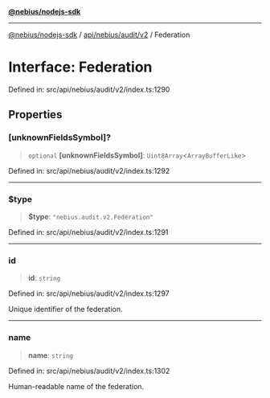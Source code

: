 [**@nebius/nodejs-sdk**](../../../../../README.md)

---

[@nebius/nodejs-sdk](../../../../../README.md) / [api/nebius/audit/v2](../README.md) / Federation

# Interface: Federation

Defined in: src/api/nebius/audit/v2/index.ts:1290

## Properties

### \[unknownFieldsSymbol\]?

> `optional` **\[unknownFieldsSymbol\]**: `Uint8Array`\<`ArrayBufferLike`\>

Defined in: src/api/nebius/audit/v2/index.ts:1292

---

### $type

> **$type**: `"nebius.audit.v2.Federation"`

Defined in: src/api/nebius/audit/v2/index.ts:1291

---

### id

> **id**: `string`

Defined in: src/api/nebius/audit/v2/index.ts:1297

Unique identifier of the federation.

---

### name

> **name**: `string`

Defined in: src/api/nebius/audit/v2/index.ts:1302

Human-readable name of the federation.
